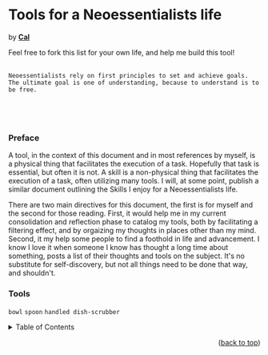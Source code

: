 <h1>Tools for a Neoessentialists life</h1>
by <a href="https://caldayham.com" title="go to caldayham.com"><strong>Cal</strong></a>  

Feel free to fork this list for your own life, and help me build this tool!
<br>
<br>

```
Neoessentialists rely on first principles to set and achieve goals. 
The ultimate goal is one of understanding, because to understand is to be free.
```
<h1></h1>
<br>


### Preface
A tool, in the context of this document and in most references by myself, is a physical thing that facilitates 
the execution of a task. Hopefully that task is essential, but often it is not. A skill is a non-physical thing 
that facilitates the execution of a task, often utilizing many tools. I will, at some point, publish a similar
document outlining the Skills I enjoy for a Neoessentialists life.  

There are two main directives for this document, the first is for myself and the second for those reading.
First, it would help me in my current consolidation and reflection phase to catalog my tools, both by 
facilitating a filtering effect, and by orgaizing my thoughts in places other than my mind. Second, it 
my help some people to find a foothold in life and advancement. I know I love it when someone I know has
thought a long time about something, posts a list of their thoughts and tools on the subject. It's no substitute
for self-discovery, but not all things need to be done that way, and shouldn't.

### Tools
```bowl```
```spoon```
```handled dish-scrubber```

<details>
  <summary>Table of Contents</summary>
  <ol>
    <li>
      <a href="#about-the-project">About The Project</a>
      <ul>
        <li><a href="#built-with">Built With</a></li>
      </ul>
    </li>
    <li>
      <a href="#getting-started">Getting Started</a>
      <ul>
        <li><a href="#prerequisites">Prerequisites</a></li>
        <li><a href="#installation">Installation</a></li>
      </ul>
    </li>
    <li><a href="#usage">Usage</a></li>
    <li><a href="#roadmap">Roadmap</a></li>
    <li><a href="#contributing">Contributing</a></li>
    <li><a href="#license">License</a></li>
    <li><a href="#contact">Contact</a></li>
    <li><a href="#acknowledgments">Acknowledgments</a></li>
  </ol>
</details>

<p align="right">(<a href="#top">back to top</a>)</p>